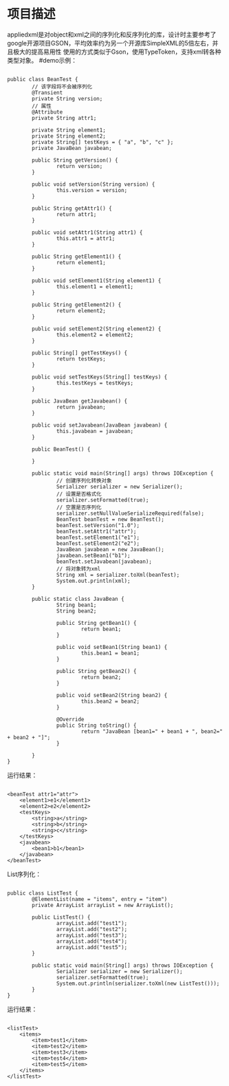 # 项目描述
appliedxml是对object和xml之间的序列化和反序列化的库，设计时主要参考了google开源项目GSON，平均效率约为另一个开源库SimpleXML的5倍左右，并且极大的提高易用性
使用的方式类似于Gson，使用TypeToken，支持xml转各种类型对象。
#demo示例：


<pre><code>
public class BeanTest {
        // 该字段将不会被序列化
        @Transient
        private String version;
        // 属性
        @Attribute
        private String attr1;

        private String element1;
        private String element2;
        private String[] testKeys = { "a", "b", "c" };
        private JavaBean javabean;

        public String getVersion() {
                return version;
        }

        public void setVersion(String version) {
                this.version = version;
        }

        public String getAttr1() {
                return attr1;
        }

        public void setAttr1(String attr1) {
                this.attr1 = attr1;
        }

        public String getElement1() {
                return element1;
        }

        public void setElement1(String element1) {
                this.element1 = element1;
        }

        public String getElement2() {
                return element2;
        }

        public void setElement2(String element2) {
                this.element2 = element2;
        }

        public String[] getTestKeys() {
                return testKeys;
        }

        public void setTestKeys(String[] testKeys) {
                this.testKeys = testKeys;
        }

        public JavaBean getJavabean() {
                return javabean;
        }

        public void setJavabean(JavaBean javabean) {
                this.javabean = javabean;
        }

        public BeanTest() {

        }

        public static void main(String[] args) throws IOException {
                // 创建序列化转换对象
                Serializer serializer = new Serializer();
                // 设置是否格式化
                serializer.setFormatted(true);
                // 空置是否序列化
                serializer.setNullValueSerializeRequired(false);
                BeanTest beanTest = new BeanTest();
                beanTest.setVersion("1.0");
                beanTest.setAttr1("attr");
                beanTest.setElement1("e1");
                beanTest.setElement2("e2");
                JavaBean javabean = new JavaBean();
                javabean.setBean1("b1");
                beanTest.setJavabean(javabean);
                // 将对象转为xml
                String xml = serializer.toXml(beanTest);
                System.out.println(xml);
        }

        public static class JavaBean {
                String bean1;
                String bean2;

                public String getBean1() {
                        return bean1;
                }

                public void setBean1(String bean1) {
                        this.bean1 = bean1;
                }

                public String getBean2() {
                        return bean2;
                }

                public void setBean2(String bean2) {
                        this.bean2 = bean2;
                }

                @Override
                public String toString() {
                        return "JavaBean [bean1=" + bean1 + ", bean2=" + bean2 + "]";
                }

        }
}
</code></pre>

运行结果：
<pre><code>
&lt;beanTest attr1=&quot;attr&quot;&gt;
    &lt;element1&gt;e1&lt;/element1&gt;
    &lt;element2&gt;e2&lt;/element2&gt;
    &lt;testKeys&gt;
        &lt;string&gt;a&lt;/string&gt;
        &lt;string&gt;b&lt;/string&gt;
        &lt;string&gt;c&lt;/string&gt;
    &lt;/testKeys&gt;
    &lt;javabean&gt;
        &lt;bean1&gt;b1&lt;/bean1&gt;
    &lt;/javabean&gt;
&lt;/beanTest&gt;
</code></pre>

List序列化：
<pre><code>
public class ListTest {
        @ElementList(name = "items", entry = "item")
        private ArrayList<String> arrayList = new ArrayList<String>();

        public ListTest() {
                arrayList.add("test1");
                arrayList.add("test2");
                arrayList.add("test3");
                arrayList.add("test4");
                arrayList.add("test5");
        }

        public static void main(String[] args) throws IOException {
                Serializer serializer = new Serializer();
                serializer.setFormatted(true);
                System.out.println(serializer.toXml(new ListTest()));
        }
}
</code></pre>

运行结果：
<pre><code>
&lt;listTest&gt;
    &lt;items&gt;
        &lt;item&gt;test1&lt;/item&gt;
        &lt;item&gt;test2&lt;/item&gt;
        &lt;item&gt;test3&lt;/item&gt;
        &lt;item&gt;test4&lt;/item&gt;
        &lt;item&gt;test5&lt;/item&gt;
    &lt;/items&gt;
&lt;/listTest&gt;
</code></pre>


